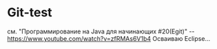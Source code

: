 # Git-test
см. "Программирование на Java для начинающих #20(Egit)" -- https://www.youtube.com/watch?v=zfRMAs6V1b4
Осваиваю Eclipse...
